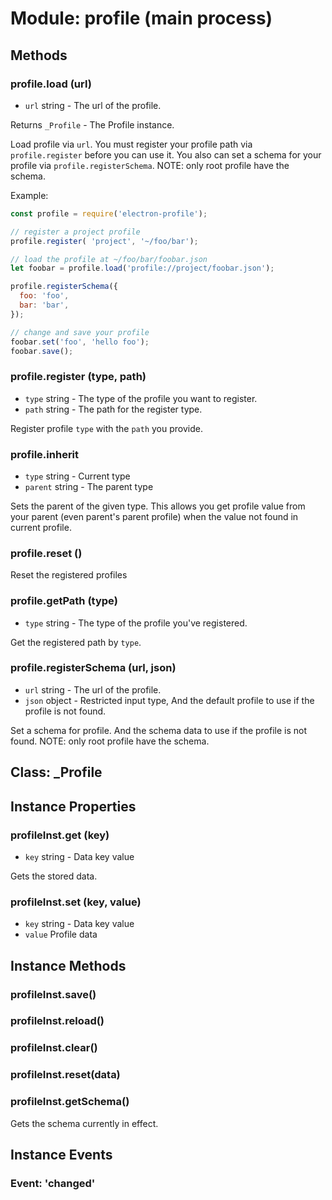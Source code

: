 # Module: profile (main process)

## Methods

### profile.load (url)

  - `url` string - The url of the profile.

Returns `_Profile` - The Profile instance.


Load profile via `url`.
You must register your profile path via `profile.register` before you can use it.
You also can set a schema for your profile via `profile.registerSchema`. NOTE: only root profile have the schema.

Example:

```javascript
const profile = require('electron-profile');

// register a project profile
profile.register( 'project', '~/foo/bar');

// load the profile at ~/foo/bar/foobar.json
let foobar = profile.load('profile://project/foobar.json');

profile.registerSchema({
  foo: 'foo',
  bar: 'bar',
});

// change and save your profile
foobar.set('foo', 'hello foo');
foobar.save();
```

### profile.register (type, path)

  - `type` string - The type of the profile you want to register.
  - `path` string - The path for the register type.

Register profile `type` with the `path` you provide.

### profile.inherit

  - `type` string - Current type
  - `parent` string - The parent type

Sets the parent of the given type. This allows you get profile value from your parent (even parent's parent profile) when the value not found in current profile.

### profile.reset ()

Reset the registered profiles

### profile.getPath (type)

  - `type` string - The type of the profile you've registered.

Get the registered path by `type`.

### profile.registerSchema (url, json)

  - `url` string - The url of the profile.
  - `json` object - Restricted input type, And the default profile to use if the profile is not found.

Set a schema for profile. And the schema data to use if the profile is not found.
NOTE: only root profile have the schema.

## Class: _Profile

## Instance Properties

### profileInst.get (key)

  - `key` string - Data key value

Gets the stored data.

### profileInst.set (key, value)

  - `key` string - Data key value
  - `value` Profile data

## Instance Methods

### profileInst.save()

### profileInst.reload()

### profileInst.clear()

### profileInst.reset(data)

### profileInst.getSchema()

Gets the schema currently in effect.

## Instance Events

### Event: 'changed'
